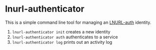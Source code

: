 # lnurl-authenticator

This is a simple command line tool for managing an [LNURL-auth][lnurl-auth] identity.

1. `lnurl-authenticator init` creates a new identity
2. `lnurl-authenticator auth` authenticates to a service
3. `lnurl-authenticator log` prints out an activity log

[lnurl-auth]: https://github.com/fiatjaf/lnurl-rfc/blob/master/lnurl-auth.md
